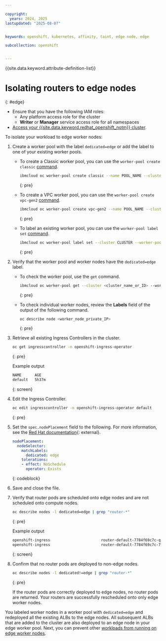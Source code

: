 ```yaml
---

copyright: 
  years: 2024, 2025
lastupdated: "2025-08-07"


keywords: openshift, kubernetes, affinity, taint, edge node, edge

subcollection: openshift


---
```


{{site.data.keyword.attribute-definition-list}}





# Isolating routers to edge nodes
{: #edge}




* Ensure that you have the following IAM roles:
    * Any platform access role for the cluster
    * **Writer** or **Manager** service access role for all namespaces
* [Access your {{site.data.keyword.redhat_openshift_notm}} cluster](/docs/openshift?topic=openshift-access_cluster).

To isolate your workload to edge worker nodes:

1. Create a worker pool with the label `dedicated=edge` or add the label to one of your existing worker pools.
    * To create a Classic worker pool, you can use the `worker-pool create classic` [command](/docs/openshift?topic=openshift-kubernetes-service-cli#cs_worker_pool_create).
        ```sh
        ibmcloud oc worker-pool create classic --name POOL_NAME --cluster CLUSTER --flavor FLAVOR --size-per-zone WORKERS_PER_ZONE --hardware ISOLATION --label dedicated=edge
        ```
        {: pre}

    * To create a VPC worker pool, you can use the `worker-pool create vpc-gen2` [command](/docs/openshift?topic=openshift-kubernetes-service-cli#cli_worker_pool_create_vpc_gen2).
        ```sh
        ibmcloud oc worker-pool create vpc-gen2 --name POOL_NAME --cluster CLUSTER --flavor FLAVOR --size-per-zone WORKERS_PER_ZONE --hardware ISOLATION --label dedicated=edge
        ```
        {: pre}

    * To label an existing worker pool, you can use the `worker-pool label set` [command](/docs/openshift?topic=openshift-kubernetes-service-cli#cs_worker_pool_label_set).
        ```sh
        ibmcloud oc worker-pool label set --cluster CLUSTER --worker-pool POOL --label dedicated=edge
        ```
        {: pre}

1. Verify that the worker pool and worker nodes have the `dedicated=edge` label.
    * To check the worker pool, use the `get` command.
        ```sh
        ibmcloud oc worker-pool get --cluster <cluster_name_or_ID> --worker-pool <worker_pool_name_or_ID>
        ```
        {: pre}

    * To check individual worker nodes, review the **Labels** field of the output of the following command.
        ```sh
        oc describe node <worker_node_private_IP>
        ```
        {: pre}




1. Retrieve all existing Ingress Controllers in the cluster.
    ```sh
    oc get ingresscontroller -n openshift-ingress-operator
    ```
    {: pre}

    Example output
    ```txt
    NAME      AGE
    default   5h37m
    ```
    {: screen}


1. Edit the Ingress Controller.

    ```sh
    oc edit ingresscontroller -n openshift-ingress-operator default
    ```
    {: pre}
    
1. Set the `spec.nodePlacement` field to the following. For more information, see the [Red Hat documentation](https://docs.openshift.com/container-platform/4.18/networking/networking_operators/ingress-operator.html#nw-ingress-controller-configuration-parameters_configuring-ingress){: external}. 
    ```yaml
    nodePlacement:
      nodeSelector:
        matchLabels:
          dedicated: edge
        tolerations:
        - effect: NoSchedule
          operator: Exists
    ```
    {: codeblock}

1. Save and close the file. 

1. Verify that router pods are scheduled onto edge nodes and are not scheduled onto compute nodes.
    
    ```sh
    oc describe nodes -l dedicated=edge | grep "router-*"
    ```
    {: pre}

    Example output

    ```sh
    openshift-ingress                       router-default-7784f69c7c-qq577           100m (2%)     0 (0%)      256Mi (1%)       0 (0%)         5m4s
    openshift-ingress                       router-default-7784f69c7c-7rwrj           100m (2%)     0 (0%)      256Mi (1%)       0 (0%)         5m5s
    ```
    {: screen}

1. Confirm that no router pods are deployed to non-edge nodes.
    ```sh
    oc describe nodes -l dedicated!=edge | grep "router-*"
    ```
    {: pre}

    If the router pods are correctly deployed to edge nodes, no router pods are returned. Your routers are successfully rescheduled onto only edge worker nodes.



You labeled worker nodes in a worker pool with `dedicated=edge` and redeployed all the existing ALBs to the edge nodes. All subsequent ALBs that are added to the cluster are also deployed to an edge node in your edge worker pool. Next, you can prevent other [workloads from running on edge worker nodes](/docs/openshift?topic=openshift-edge-workload-prevent).

